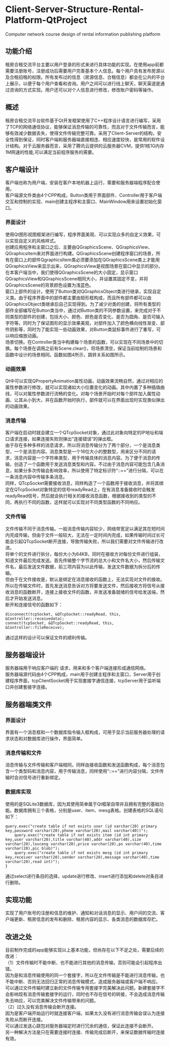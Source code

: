 # Client-Server-Structure-Rental-Platform-QtProject
Computer network course design of rental information publishing platform
## 功能介绍
租房合租交流平台主要以用户登录的形式来进行具体功能的实现。在使用app前都需要注册账号，注册成功后需要用户完善基本个人信息。每个用户具有发布房源以及合租招租的权限。所有发布过的信息（房源信息、合租信息）都会在公共的平台上展示，以便于每个用户查看和咨询。用户之间可以进行线上聊天，聊天渠道是通过咨询的方式实现。用户还可以对个人信息进行修改，修改账户密码等操作。  
## 概述
租房合租交流平台软件基于Qt开发框架使用了C++程序设计语言进行编写，采用了TCP的网络通信协议，能够保证消息传输的可靠性，而且对于文件传输而言，能够有效减少数据丢失，使得文件传输完整可靠。采用了Client-Server的结构，安全性得到保证，同时客户端和服务器端直接相连、相应速度较快，是常用的软件设计结构。对于云服务器而言，采用了腾讯云提供的云服务器CVM，提供1核1G内存1M网速的性能,可以满足当前程序服务的需要。  
## 客户端设计
客户端也称为用户端，安装在客户本地机器上运行，需要和服务器端程序配合使用。  
客户端源文件类由4个CPP构成，Button类用于界面部件、Controller用于客户端交互和控制的实现、main创建主程序和主窗口、MainWindow用来设置初始化窗口。  
### 界面设计
使用Qt图形视图框架进行编写，程序界面美观、可以实现众多的自定义效果，可以实现自定义的风格样式。  
创建应用程序和主窗口之后、主要由QGraphicsScene、QGraphicsView、QGraphicsItem来对界面进行构建。QGraphicsScene创建程序窗口的场景，所有在窗口上的部件QgraphicsItem类必须要添加在QGraphicsScene类上才能用QGraphicsView来显示出来，QGraphicsView是视图场景在窗口中显示的部分。在本客户端当中，我们使得QGraphicsScene的大小固定，显示窗口QGraphicsView和QGraphicsScene相同大小，并设置其固定不变，并将QGraphicsScene的背景颜色设置为浅蓝色。  
窗口上部件的设计。使用了Button类对QGraphicsObject类进行继承，实现自定义类。由于程序界面中的部件都主要由矩形框构成，而且所有部件都可以由QGraphicsObject类继承后自己实现得到。为了减少对类的创建，将所有类型的部件全部编写在Button类当中，通过对Button类的不同参数设置，来完成对于不同类型的部件的创建，包括大小、颜色、颜色是否变化、是否为圆角、是否可输入字符等。同时为了保证图形的显示效果美观，对部件加入了颜色横向线性渐变、部件阴影等，同时为了能实现一些动画效果，对Button类鼠标事件进行了重写，可以响应缩放动画。  
场景切换。在Controller类当中构建每个场景的函数，可以实现在不同场景中的切换。每个场景在调用之前有Scene.clear()，将场景清空，保证当前绘制的场景和函数中设计的场景相同。函数如图4所示，跳转关系如图所示。  
### 动画效果
Qt中可以实现QPropertyAnimation属性动画，动画效果流畅自然，通过对相应的属性参数进行修改，就可以实现诸如大小位置变化的动画。其中内置了多种插值曲线，可以对属性参数进行流畅的变化。对每个场景开始时对每个部件加入属性动画、让其从小到大，并在函数开始时执行，部件就可以在界面出现时实现类似弹出的动画效果。  
### 消息传输
客户端在启动时就会建立一个QTcpSocket对象，通过此对象向特定的IP地址和端口请求连接，如果连接失败则弹出“连接错误”的弹出框。  
由于存在多种多样的消息请求，所以将消息传输分为了两个部分，一个是消息类型，一个是消息内容。消息类型是一个16位大小的整数型，用来区分不同的请求，消息内容是一个字符串类型，用于传输具体的消息内容。为了便于消息的传输，创造了一个函数用于发送消息类型和内容。不过由于消息内容可能包含几条消息，如果分多次传输会影响效率，所以使用了特定标识符“::==”进行分隔，可以在一条消息内容中传输多条消息。  
同样，QTcpSocket需要接收消息，同样构造了一个函数用于接收消息，并将其绑定在QTcpSocket对象特定的信号readyRead上，在有消息准备接收时会触发readyRead信号，然后就会执行相关的接收消息函数，根据接收到的类型的不同，再执行不同的函数，这样就可以实现对不同类型函数的不同响应。  
### 文件传输
文件传输不同于消息传输。一般消息传输内容较少，网络带宽足以满足其在短时间内完成传输，但由于文件一般较大，无法在一定时间内完成，如果传输时间过长可能会引起QTcpSocket断开连接，导致传输失败，所以我们需要对文件传输进行改进。  
将单个的文件进行拆分，每份大小为64KB，同时在接收方对每份文件进行组装，知道文件最后完成发送。首先传输整个字节流的总大小和文件名大小，然后传输文件名，最后发送文件数据，前三项内容为以此传输，发送文件数据为拆分后的传输。  
但由于在文件接收是，默认是绑定在消息接收的函数上，无法实现对文件的接收。所以在传输文件时，首先发送消息告诉对方将要发送文件，然后接收方将信号从接收消息的函数断开，连接上接收文件的函数，并发送准备就绪的信号给发送端，然后才开始发送消息。  
断开和连接信号的函数如下：  
```
disconnect(tcpSocket, &QTcpSocket::readyRead, this, &Controller::receivedata);
connect(tcpSocket, &QTcpSocket::readyRead, this, &Controller::fileReceive);
```

通过这样的设计可以保证文件的顺利传输。  
## 服务器端设计
服务器端用于响应客户端的 请求，用来和多个客户端连接形成通信网络。  
服务器端源代码由4个CPP构成，main用于创建主程序和主窗口，Server用于创建程序界面，tcpClientSocket用于实现套接字通信连接，tcpServer用于监听端口并创建套接字连接。  
 
## 服务器端类文件
### 界面设计
界面有一个消息框和一个数据库指令输入框构成，可用于显示当前服务器处理的请求状态和对数据库进行操作，界面简单。  
### 消息传输和文件
消息传输与文件传输和客户端相同，同样由接收函数和发送函数构成，每个消息包含一个类型码和消息内容，用于传输消息，同样使用“::==”进行内容分隔，文件传输时会对信号进行重新绑定。  
### 数据库实现
使用的是SQLite3数据库，因为其使用简单属于Qt框架自带并且拥有完整的基础功能。数据库拥有三个表格，分别是user、item、mesg表格。创建表格的SQL语句如下：  
```
query.exec("create table if not exists user (id varchar(20) primary key,password varchar(20),phone varchar(20),mail varchar(40))");
    query.exec("create table if not exists item (id int primary key,user varchar(20),title varchar(40),addr varchar(40),size varchar(20),louceng varchar(20),price varchar(20),ps varchar(40),time varchar(20),pic blob)");
    query.exec("create table if not exists mesg (id int primary key,receiver varchar(20),sender varchar(20),message varchar(40),time varchar(20),read int)");
}
```

通过select进行条目的选择，update进行修改、insert进行添加和delete对条目进行删除。  
## 实现功能
实现了用户账号的注册和信息的维护、通知和对话消息的显示、用户间的交流、客户端更新、租房信息的发布和删除、租房内容的显示、各类消息的数据库存贮。  
## 改进之处
目前制作完成的app能够实现以上基本功能，但尚存在以下不足之处，需要后续的改进：  
（1）文件传输时不能中断、也不能进行其他的消息传输，否则可能会引起程序出错。  
因为是和消息传输使用的同一个套接字，所以在文件传输是不能进行消息传输，也不能中断、否则无法回归正常的消息传输模式，造成服务器端或客户端不响应。  
可以通过文件传输时建立新的文件传输专用套接字完美解决此问题。新建套接字不会影响现有消息传输套接字的运行，同时也不存在信号的转接，不会造成消息传输失去响应，可以完美解决文件传输带来的问题。  
（2）过久没有消息传输会断开连接。  
因为是客户端开始运行时就连接客户端，如果太久没有进行消息传输会误认为连接失败从而断开连接。  
可以通过发送心跳包对服务器端定时进行冗余的通信，保证此连接不会断开。  
另一种解决方法是只在需要连接时连接、传输完成后断开，来保证数据传输时连接有效。  
